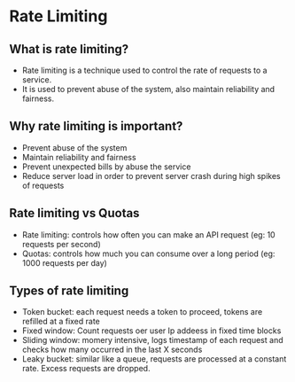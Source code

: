 # Rate Limiting

## What is rate limiting?

- Rate limiting is a technique used to control the rate of requests to a service.
- It is used to prevent abuse of the system, also maintain reliability and fairness.


## Why rate limiting is important?

- Prevent abuse of the system
- Maintain reliability and fairness
- Prevent unexpected bills by abuse the service
- Reduce server load in order to prevent server crash during high spikes of requests


## Rate limiting vs Quotas

- Rate limiting: controls how often you can make an API request (eg: 10 requests per second)
- Quotas: controls how much you can consume over a long period (eg: 1000 requests per day)


## Types of rate limiting

- Token bucket: each request needs a token to proceed, tokens are refilled at a fixed rate
- Fixed window: Count requests oer user Ip addeess in fixed time blocks
- Sliding window: momery intensive, logs timestamp of each request and checks how many occurred in the last X seconds
- Leaky bucket: similar like a queue, requests are processed at a constant rate. Excess requests are dropped.
